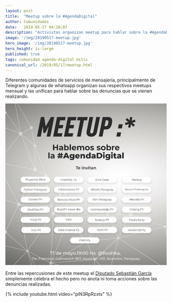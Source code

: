 ```yaml
---
layout: post
title:  "Meetup sobre la #AgendaDigital"
author: Comunidades
date:   2019-05-17 04:18:07
description: "Activistas organizan meetup para hablar sobre la #AgendaDigital"
image: '/img/20190517-meetup.jpg'
hero_image: '/img/20190517-meetup.jpg'
hero_height: is-large
published: true
tags: comunidad agenda-digital mitic
canonical_url: /2019/05/17/meetup.html
---
```


Diferentes comunidades de servicios de mensajería, principalmente de Telegram y algunas de whatsapp organizan sus respectivos meetups mensual y las unifican para hablar sobre las denuncias que se vienen realizando. 


![meetup :*](/img/20190517-flyermeetup.jpg)

Entre las repercusiones de este meetup el [Diputado Sebastián García](https://twitter.com/sebagar8) simplemente celebra el hecho pero no anota ni toma acciones sobre las denuncias realizadas.

{% include youtube.html video="piN3RpRzxts" %}


